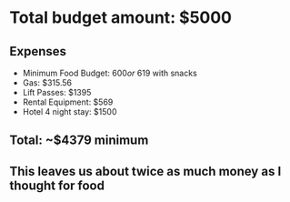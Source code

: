 # Total budget amount: $5000

## Expenses
* Minimum Food Budget: $600 or ~$619 with snacks
* Gas: $315.56
* Lift Passes: $1395
* Rental Equipment: $569
* Hotel 4 night stay: $1500

## Total: ~$4379 minimum
## This leaves us about twice as much money as I thought for food 


